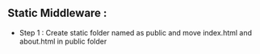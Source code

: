 ## Static Middleware :
- Step 1 : Create static folder named as public and move index.html and about.html in public folder
